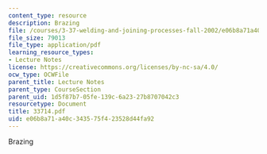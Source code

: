```yaml
---
content_type: resource
description: Brazing
file: /courses/3-37-welding-and-joining-processes-fall-2002/e06b8a71a40c343575f423528d44fa92_33714.pdf
file_size: 79013
file_type: application/pdf
learning_resource_types:
- Lecture Notes
license: https://creativecommons.org/licenses/by-nc-sa/4.0/
ocw_type: OCWFile
parent_title: Lecture Notes
parent_type: CourseSection
parent_uid: 1d5f87b7-05fe-139c-6a23-27b8707042c3
resourcetype: Document
title: 33714.pdf
uid: e06b8a71-a40c-3435-75f4-23528d44fa92
---
```

Brazing